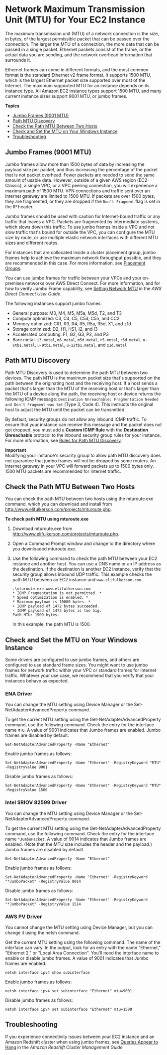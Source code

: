 # Network Maximum Transmission Unit \(MTU\) for Your EC2 Instance<a name="network_mtu"></a>

The maximum transmission unit \(MTU\) of a network connection is the size, in bytes, of the largest permissible packet that can be passed over the connection\. The larger the MTU of a connection, the more data that can be passed in a single packet\. Ethernet packets consist of the frame, or the actual data you are sending, and the network overhead information that surrounds it\.

Ethernet frames can come in different formats, and the most common format is the standard Ethernet v2 frame format\. It supports 1500 MTU, which is the largest Ethernet packet size supported over most of the Internet\. The maximum supported MTU for an instance depends on its instance type\. All Amazon EC2 instance types support 1500 MTU, and many current instance sizes support 9001 MTU, or jumbo frames\.

**Topics**
+ [Jumbo Frames \(9001 MTU\)](#jumbo_frame_instances)
+ [Path MTU Discovery](#path_mtu_discovery)
+ [Check the Path MTU Between Two Hosts](#check_path_mtu)
+ [Check and Set the MTU on Your Windows Instance](#set_mtu_windows)
+ [Troubleshooting](#mtu-troubleshooting)

## Jumbo Frames \(9001 MTU\)<a name="jumbo_frame_instances"></a>

Jumbo frames allow more than 1500 bytes of data by increasing the payload size per packet, and thus increasing the percentage of the packet that is not packet overhead\. Fewer packets are needed to send the same amount of usable data\. However, outside of a given AWS region \(EC2\-Classic\), a single VPC, or a VPC peering connection, you will experience a maximum path of 1500 MTU\. VPN connections and traffic sent over an Internet gateway are limited to 1500 MTU\. If packets are over 1500 bytes, they are fragmented, or they are dropped if the `Don't Fragment` flag is set in the IP header\.

Jumbo frames should be used with caution for Internet\-bound traffic or any traffic that leaves a VPC\. Packets are fragmented by intermediate systems, which slows down this traffic\. To use jumbo frames inside a VPC and not slow traffic that's bound for outside the VPC, you can configure the MTU size by route, or use multiple elastic network interfaces with different MTU sizes and different routes\.

For instances that are collocated inside a cluster placement group, jumbo frames help to achieve the maximum network throughput possible, and they are recommended in this case\. For more information, see [Placement Groups](placement-groups.md)\.

You can use jumbo frames for traffic between your VPCs and your on\-premises networks over AWS Direct Connect\. For more information, and for how to verify Jumbo Frame capability, see [Setting Network MTU](https://docs.aws.amazon.com/directconnect/latest/UserGuide/set-jumbo-frames-vif.html) in the *AWS Direct Connect User Guide*\.

The following instances support jumbo frames:
+ General purpose: M3, M4, M5, M5a, M5d, T2, and T3
+ Compute optimized: C3, C4, C5, C5d, C5n, and CC2
+ Memory optimized: CR1, R3, R4, R5, R5a, R5d, X1, and z1d
+ Storage optimized: D2, H1, HS1, I2, and I3
+ Accelerated computing: F1, G2, G3, P2, and P3
+ Bare metal: `i3.metal`, `m5.metal`, `m5d.metal`, `r5.metal`, `r5d.metal`, `u-6tb1.metal`, `u-9tb1.metal`, `u-12tb1.metal`, and `z1d.metal`

## Path MTU Discovery<a name="path_mtu_discovery"></a>

Path MTU Discovery is used to determine the path MTU between two devices\. The path MTU is the maximum packet size that's supported on the path between the originating host and the receiving host\. If a host sends a packet that's larger than the MTU of the receiving host or that's larger than the MTU of a device along the path, the receiving host or device returns the following ICMP message: `Destination Unreachable: Fragmentation Needed and Don't Fragment was Set` \(Type 3, Code 4\)\. This instructs the original host to adjust the MTU until the packet can be transmitted\. 

By default, security groups do not allow any inbound ICMP traffic\. To ensure that your instance can receive this message and the packet does not get dropped, you must add a **Custom ICMP Rule** with the **Destination Unreachable** protocol to the inbound security group rules for your instance\. For more information, see [Rules for Path MTU Discovery](security-group-rules-reference.md#sg-rules-path-mtu)\.

**Important**  
Modifying your instance's security group to allow path MTU discovery does not guarantee that jumbo frames will not be dropped by some routers\. An Internet gateway in your VPC will forward packets up to 1500 bytes only\. 1500 MTU packets are recommended for Internet traffic\.

## Check the Path MTU Between Two Hosts<a name="check_path_mtu"></a>

You can check the path MTU between two hosts using the mturoute\.exe command,  which you can download and install from [http://www\.elifulkerson\.com/projects/mturoute\.php](http://www.elifulkerson.com/projects/mturoute.php)\. 

**To check path MTU using mturoute\.exe**

1. Download mturoute\.exe from [http://www\.elifulkerson\.com/projects/mturoute\.php](http://www.elifulkerson.com/projects/mturoute.php)\.

1. Open a Command Prompt window and change to the directory where you downloaded mturoute\.exe\.

1. Use the following command to check the path MTU between your EC2 instance and another host\. You can use a DNS name or an IP address as the destination\. If the destination is another EC2 instance, verify that the security group allows inbound UDP traffic\. This example checks the path MTU between an EC2 instance and `www.elifulkerson.com`\.

   ```
   .\mturoute.exe www.elifulkerson.com
   * ICMP Fragmentation is not permitted. *
   * Speed optimization is enabled. *
   * Maximum payload is 10000 bytes. *
   + ICMP payload of 1472 bytes succeeded.
   - ICMP payload of 1473 bytes is too big.
   Path MTU: 1500 bytes.
   ```

   In this example, the path MTU is 1500\.

## Check and Set the MTU on Your Windows Instance<a name="set_mtu_windows"></a>

Some drivers are configured to use jumbo frames, and others are configured to use standard frame sizes\. You might want to use jumbo frames for network traffic within your VPC or standard frames for Internet traffic\. Whatever your use case, we recommend that you verify that your instances behave as expected\.

### ENA Driver<a name="set-mtu-windows-ena-driver"></a>

You can change the MTU setting using Device Manager or the Set\-NetAdapterAdvancedProperty command\.

To get the current MTU setting using the Get\-NetAdapterAdvancedProperty command, use the following command\. Check the entry for the interface name `MTU`\. A value of 9001 indicates that Jumbo frames are enabled\. Jumbo frames are disabled by default\.

```
Get-NetAdapterAdvancedProperty -Name "Ethernet"
```

Enable jumbo frames as follows:

```
Set-NetAdapterAdvancedProperty -Name "Ethernet" -RegistryKeyword "MTU" -RegistryValue 9001
```

Disable jumbo frames as follows:

```
Set-NetAdapterAdvancedProperty -Name "Ethernet" -RegistryKeyword "MTU" -RegistryValue 1500
```

### Intel SRIOV 82599 Driver<a name="set-mtu-windows-sriov-driver"></a>

You can change the MTU setting using Device Manager or the Set\-NetAdapterAdvancedProperty command\.

To get the current MTU setting using the Get\-NetAdapterAdvancedProperty command, use the following command\. Check the entry for the interface name `*JumboPacket`\. A value of 9014 indicates that Jumbo frames are enabled\. \(Note that the MTU size includes the header and the payload\.\) Jumbo frames are disabled by default\.

```
Get-NetAdapterAdvancedProperty -Name "Ethernet"
```

Enable jumbo frames as follows:

```
Set-NetAdapterAdvancedProperty -Name "Ethernet" -RegistryKeyword "*JumboPacket" -RegistryValue 9014
```

Disable jumbo frames as follows:

```
Set-NetAdapterAdvancedProperty -Name "Ethernet" -RegistryKeyword "*JumboPacket" -RegistryValue 1514
```

### AWS PV Driver<a name="set-mtu-windows-pv-driver"></a>

You cannot change the MTU setting using Device Manager, but you can change it using the netsh command\.

Get the current MTU setting using the following command\. The name of the interface can vary\. In the output, look for an entry with the name "Ethernet," "Ethernet 2," or "Local Area Connection"\. You'll need the interface name to enable or disable jumbo frames\. A value of 9001 indicates that Jumbo frames are enabled\.

```
netsh interface ipv4 show subinterface
```

Enable jumbo frames as follows:

```
netsh interface ipv4 set subinterface "Ethernet" mtu=9001
```

Disable jumbo frames as follows:

```
netsh interface ipv4 set subinterface "Ethernet" mtu=1500
```

## Troubleshooting<a name="mtu-troubleshooting"></a>

If you experience connectivity issues between your EC2 instance and an Amazon Redshift cluster when using jumbo frames, see [Queries Appear to Hang](https://docs.aws.amazon.com/redshift/latest/mgmt/connecting-drop-issues.html) in the *Amazon Redshift Cluster Management Guide*
